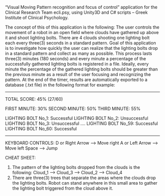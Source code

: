 “Visual Moving Pattern recognition and focus of control” application for the Clinical Research Team ecli.psy, using Unity3D and C# scripts – Greek Institute of Clinical Psychology.

The concept of this of this application is the following:
The user controls the movement of a robot in an open field where clouds have gathered up above it and shoot lighting bolts.
There are 4 clouds shooting one lighting bolt each every three(3) seconds in a standard pattern.
Goal of this application is to investigate how quickly the user can realize that the lighting bolts drop in a standard pattern and collect as many as possible.
This process lasts three(3) minutes (180 seconds) and every minute a percentage of the successfully gathered lighting bolts is registered in a file.
Ideally, every minute the percentage of the gathered lighting bolts should be greater than the previous minute as a result of the user focusing and recognizing the pattern.
At the end of the timer, results are automatically exported to a database (.txt file) in the following format for example:

---------------------------
TOTAL SCORE: 45% (27/60)

FIRST MINUTE: 30%
SECOND MINUTE: 50%
THIRD MINUTE: 55%

LIGHTING BOLT No_1: Successful
LIGHTING BOLT No_2: Unsuccessful
LIGHTING BOLT No_3: Unsuccessful
....
LIGHTING BOLT No_59: Successful
LIGHTING BOLT No_60: Successful

------------------------------------

KEYBOARD CONTROLS:
D or Right Arrow --> Move right
A or Left Arrow  --> Move left
Space            --> Jump


CHEAT SHEET: 
1) The pattern of the lighting bolts dropped from the clouds is the following:
Cloud_1 --> Cloud_3 --> Cloud_2 --> Cloud_4
2) There are three(3) trees that separate the areas where the clouds drop the lighting bolts. Robot can stand anywhere in this small area to gather the lighting bolt triggered from the cloud above it.
